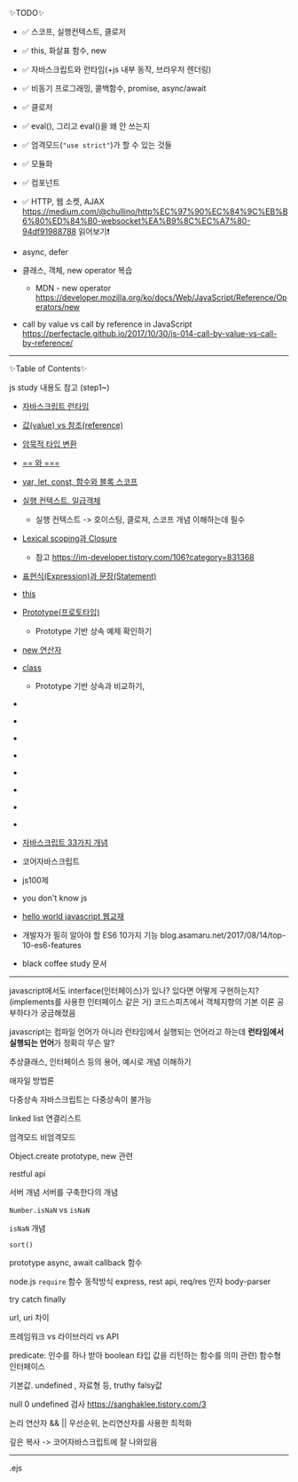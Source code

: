✨TODO✨

- ✅ 스코프, 실행컨텍스트, 클로저
- ✅ this, 화살표 함수, new
- ✅ 자바스크립트와 런타임(+js 내부 동작, 브라우저 렌더링)
- ✅ 비동기 프로그래밍, 콜백함수, promise, async/await
- ✅ 클로저
- ✅ eval(), 그리고 eval()을 왜 안 쓰는지
- ✅ 엄격모드(`"use strict"`)가 할 수 있는 것들
- ✅ 모듈화
- ✅ 컴포넌트
- ✅ HTTP, 웹 소켓, AJAX https://medium.com/@chullino/http%EC%97%90%EC%84%9C%EB%B6%80%ED%84%B0-websocket%EA%B9%8C%EC%A7%80-94df91988788 읽어보기❗

- async, defer
- 클래스, 객체, new operator 복습
  - MDN - new operator https://developer.mozilla.org/ko/docs/Web/JavaScript/Reference/Operators/new
- call by value vs call by reference in JavaScript <https://perfectacle.github.io/2017/10/30/js-014-call-by-value-vs-call-by-reference/>

---

✨Table of Contents✨

js study 내용도 참고 (step1~)

- [자바스크립트 런타임]()
- [값(value) vs 참조(reference)]()
- [암묵적 타입 변환]()
- [== 와 ===]()
- [var, let, const, 함수와 블록 스코프](https://github.com/pul8219/TIL/blob/master/Documents/FrontEnd-Study/step1.md)
- [실행 컨텍스트, 일급객체]('./02_executionContext.md')
  - 실행 컨텍스트 -> 호이스팅, 클로져, 스코프 개념 이해하는데 필수
- [Lexical scoping과 Closure]()
  - 참고 https://im-developer.tistory.com/106?category=831368
- [표현식(Expression)과 문장(Statement)]()
- [this]()
- [Prototype(프로토타입)]('./08_prototype.md')
  - Prototype 기반 상속 예제 확인하기
- [new 연산자]()
- [class]('./09_class.md')
  - Prototype 기반 상속과 비교하기,
- []()
- []()
- []()
- []()
- []()
- []()
- []()
- []()

- [자바스크립트 33가지 개념](https://velog.io/@jakeseo_me/2019-03-15-2303-%EC%9E%91%EC%84%B1%EB%90%A8-rmjta5a3xh)
- 코어자바스크립트
- js100제
- you don't know js
- [hello world javascript 웹교재](https://helloworldjavascript.net/)
- 개발자가 필히 알아야 할 ES6 10가지 기능 blog.asamaru.net/2017/08/14/top-10-es6-features
- black coffee study 문서

---

javascript에서도 interface(인터페이스)가 있나? 있다면 어떻게 구현하는지?(implements를 사용한 인터페이스 같은 거) 코드스피츠에서 객체지향의 기본 이론 공부하다가 궁금해졌음

javascript는 컴파일 언어가 아니라 런타임에서 실행되는 언어라고 하는데 **런타임에서 실행되는 언어**가 정확히 무슨 말?

추상클래스, 인터페이스 등의 용어, 예시로 개념 이해하기

애자일 방법론

다중상속
자바스크립트는 다중상속이 불가능

linked list
연결리스트

엄격모드
비엄격모드

Object.create
prototype, new 관련

restful api

서버 개념
서버를 구축한다의 개념

`Number.isNaN` vs `isNaN`

`isNaN` 개념

`sort()`

prototype
async, await
callback 함수

node.js `require` 함수 동작방식
express, rest api, req/res 인자
body-parser

try catch finally

url, uri 차이

프레임워크 vs 라이브러리 vs API

predicate: 인수를 하나 받아 boolean 타입 값을 리턴하는 함수를 의미
관련) 함수형 인터페이스

기본값. undefined , 자료형 등, truthy falsy값

null 0 undefined 검사 https://sanghaklee.tistory.com/3

논리 연산자 && || 우선순위, 논리연산자를 사용한 최적화

깊은 복사 -> 코어자바스크립트에 잘 나와있음

---

.ejs
